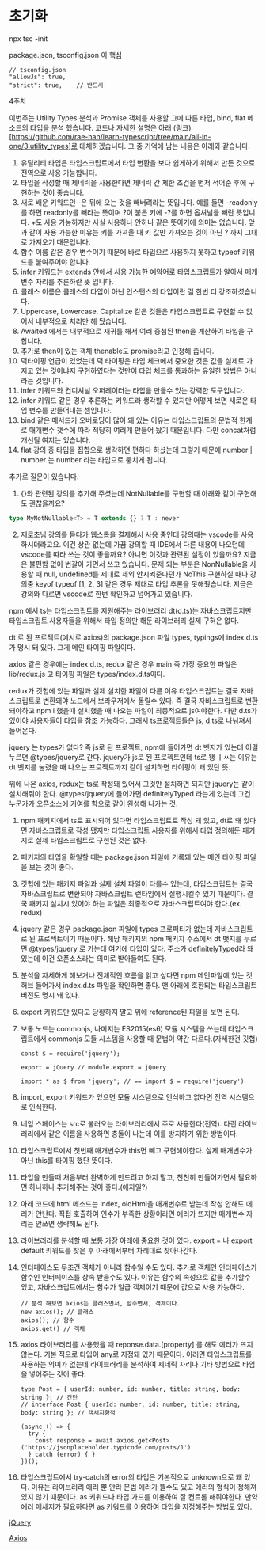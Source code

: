 # 초기화
npx tsc -init

package.json, tsconfig.json 이 핵심

```
// tsconfig.json
"allowJs": true,    
"strict": true,    // 반드시
```

4주차

이번주는 Utility Types 분석과 Promise 객체를 사용할 그에 따른 타입, bind, flat 메소드의 타입을 분석 했습니다.
코드나 자세한 설명은 아래 (링크)[https://github.com/rae-han/learn-typescript/tree/main/all-in-one/3.utility_types]로 대체하겠습니다.
그 중 기억에 남는 내용은 아래와 같습니다.

1. 유틸리티 타입은 타입스크립트에서 타입 변환을 보다 쉽게하기 위해서 만든 것으로 전역으로 사용 가능합니다.
2. 타입을 작성할 때 제네릭을 사용한다면 제네릭 간 제한 조건을 먼저 적어준 후에 구현하는 것이 좋습니다.
3. 새로 배운 키워드인 -은 뒤에 오는 것을 빼버려라는 뜻입니다. 예를 들면 -readonly 를 하면 readonly를 빼라는 뜻이며 ?이 붙은 키에 -?를 하면 옵셔널을 빼란 뜻입니다. +도 사용 가능하지만 사실 사용하나 안하나 같은 뜻이기에 의미는 없습니다. 앞과 같이 사용 가능한 이유는 키를 가져올 때 키 값만 가져오는 것이 아닌 ? 까지 그대로 가져오기 때문입니다.
4. 함수 이름 같은 경우 변수이기 때문에 바로 타입으로 사용하지 못하고 typeof 키워드를 붙여주어야 합니다. 
5. infer 키워드는 extends 안에서 사용 가능한 예약어로 타입스크립트가 알아서 매개변수 자리를 추론하란 뜻 입니다.
6. 클래스 이름은 클래스의 타입이 아닌 인스턴스의 타입이란 걸 한번 더 강조하셨습니다.
7. Uppercase, Lowercase, Capitalize 같은 것들은 타입스크립트로 구현할 수 없어서 내부적으로 처리만 해 뒀습니다. 
8. Awaited 에서는 내부적으로 재귀를 해서 여러 중첩된 then을 계산하여 타입을 구합니다.
9. 추가로 then이 있는 객체 thenable도 promise라고 인정해 줍니다.
10. 덕타이핑 언급이 있었는데 덕 타이핑은 타입 체크에서 중요한 것은 값을 실제로 가지고 있는 것이냐지 구현하였다는 것만이 타입 체크를 통과하는 유일한 방법은 아니라는 것입니다.
11. infer 키워드와 컨디셔널 오퍼레이터는 타입을 만들수 있는 강력한 도구입니다.
12. infer 키워드 같은 경우 추론하는 키워드라 생각할 수 있지만 어떻게 보면 새로운 타입 변수를 만들어내는 셈입니다.
13. bind 같은 메서드가 오버로딩이 많이 돼 있는 이유는 타입스크립트의 문법적 한계로 매개변수 갯수에 따라 적당히 여러개 만들어 놨기 때문입니다. 다만 concat처럼 개선될 여지는 있습니다.
14. flat 강의 중 타입을 집합으로 생각하면 편하다 하셨는데 그렇기 때문에 number | number 는 number 라는 타입으로 퉁치게 됩니다.

추가로 질문이 있습니다.
1. {}와 관련된 강의를 추가해 주셨는데 NotNullable를 구현할 때 아래와 같이 구현해도 괜찮을까요?
```typescript
type MyNotNullable<T> = T extends {} ? T : never
```
2. 제로초님 강의를 듣다가 웹스톰을 결제해서 사용 중인데 강의때는 vscode를 사용 하시더라고요. 이건 상관 없는데 가끔 강의할 때 IDE에서 다른 내용이 나오던데 vscode를 따라 쓰는 것이 좋을까요? 아니면 이것과 관련된 설정이 있을까요? 
   지금은 불편함 없이 번갈아 가면서 쓰고 있습니다. 
   문제 되는 부분은 NonNullable을 사용할 때 null, undefined를 제대로 제외 안시켜준다던가 NoThis 구현하실 때나 강의중 keyof typeof [1, 2, 3] 같은 경우 제대로 타입 추론을 못해줬습니다. 지금은 강의와 다르면 vscode로 한번 확인하고 넘어가고 있습니다.


npm 에서 ts는 타입스크립트를 지원해주는 라이브러리 dt(d.ts)는 자바스크립트지만 타입스크립트 사용자들을 위해서 타입 정의만 해둔 라이브러리 실제 구혀은 없다.

dt 로 된 프로젝트(예시로 axios)의 package.json 파일 types, typings에 index.d.ts 가 명시 돼 있다. 그게 메인 타이핑 파일이다.

axios 같은 경우에는 index.d.ts, redux 같은 경우 main 즉 가장 중요한 파일은 lib/redux.js 고 타이핑 파일은 types/index.d.ts이다.

redux가 깃헙에 있는 파일과 실제 설치한 파일이 다른 이유
타입스크립트는 결국 자바스크립트로 변환돼야 노드에서 브라우저에서 돌릴수 있다. 즉 결국 자바스크립트로 변환 돼야하고 npm i 했을때 설치했을 때 나오는 파일이 최종적으로 js여야한다.
다만 d.ts가 있어야 사용자들이 타입을 참조 가능하다. 그래서 ts프로젝트들은 js, d.ts로 나눠져서 들어온다.

jquery 는 types가 없다? 즉 js로 된 프로젝트, npm에 들어가면 dt 벳지가 있는데 이걸 누르면 @types/jquery로 간다.
jquery가 js로 된 프로젝트인데 ts로 됑 ㅣㅆ는 이유는 dt 벳지를 눌렸을 때 나오는 프로젝트까지 같이 설치하면 타이핑이 돼 있단 뜻.

위에 나온 axios, redux는 ts로 작성돼 있어서 그것만 설치하면 되지만 jquery는 같이 설치해줘야 한다.
@types/jquery에 들어가면 definitelyTyped 라는게 있는데 그건 누군가가 오픈소스에 기여를 함으로 같이 완성해 나가는 것.



1. npm 패키지에서 ts로 표시되어 있다면 타입스크립트로 작성 돼 있고, dt로 돼 있다면 자바스크립트로 작성 됐지만 타입스크립트 사용자를 위해서 타입 정의해둔 패키지로 실제 타입스크립트로 구현된 것은 없다.
2. 패키지의 타입을 확일할 때는 package.json 파일에 기록돼 있는 메인 타이핑 파일을 보는 것이 좋다.
3. 깃헙에 있는 패키지 파일과 실제 설치 파일이 다를수 있는데, 타입스크립트는 결국 자바스크립트로 변환되야 자바스크립트 런타임에서 실행시킬수 있기 때문이다. 결국 패키지 설치시 있어야 하는 파일은 최종적으로 자바스크립트여야 한다.(ex. redux)
4. jquery 같은 경우 package.json 파일에 types 프로퍼티가 없는데 자바스크립트로 된 프로젝트이기 때문이다. 해당 패키지의 npm  패키지 주소에서 dt 뱃지를 누르면 @types/jquery 로 가는데 여기에 타입이 있다. 주소가 definitelyTyped라 돼 있는데 이건 오픈소스라는 의미로 받아들여도 된다.
5. 분석을 자세하게 해보거나 전체적인 흐름을 읽고 싶다면 npm 메인파일에 있는 깃허브 들어가서 index.d.ts 파일을 확인하면 좋다. 맨 아래에 호환되는 타입스크립트 버전도 명시 돼 있다.
6. export 키워드만 있다고 당황하지 말고 위에 reference된 파일을 보면 된다.
7. 보통 노드는 commonjs, 나머지는 ES2015(es6) 모듈 시스템을 쓰는데 타입스크립트에서 commonjs 모듈 시스템을 사용할 때 문법이 약간 다르다.(자세한건 깃헙)

    ```tsx
    const $ = require('jquery');
    
    export = jQuery // module.export = jQuery
    
    import * as $ from 'jquery'; // == import $ = require('jquery')
    ```

8. import, export 키워드가 있으면 모듈 시스템으로 인식하고 없다면 전역 시스템으로 인식한다.
9. 네임 스페이스는 src로 불러오는 라이브러리에서 주로 사용한다(전역). 다린 라이브러리에서 같은 이름을 사용하면 충돌이 나는데 이를 방지하기 위한 방법이다.
10. 타입스크립트에서 첫번째 매개변수가 this면 빼고 구현해야한다. 실제 매개변수가 아닌 this를 타이핑 했단 뜻이다.
11. 타입을 만들때 처음부터 완벽하게 만드려고 하지 말고, 천천히 만들어가면서 필요하면 하나하나 추가해주는 것이 좋다.(애자일?)
12. 아래 코드에 html 메소드는 index, oldHtml을 매개변수로 받는데 작성 안해도 에러가 안난다. 직접 호출하여 인수가 부족한 상황이라면 에러가 뜨지만 매개변수 자리는 안쓰면 생략해도 된다.
13. 라이브러리를 분석할 때 보통 가장 아래에 중요한 것이 있다. export = 나 export default 키워드를 찾은 후 아래에서부터 차례대로 찾아나간다.
14. 인터페이스도 무조건 객체가 아니라 함수일 수도 있다. 추가로 객체인 인터페이스가 함수인 인터페이스를 상속 받을수도 있다. 이유는 함수의 속성으로 값을 추가할수 있고, 자바스크립트에서는 함수가 일급 객체이기 때문에 값으로 사용 가능하다.

    ```tsx
    // 분석 해보면 axios는 클래스면서, 함수면서, 객체이다.
    new axios(); // 클래스
    axios(); // 함수
    axios.get() // 객체
    ```

15. axios 라이브러리를 사용했을 때 reponse.data.[property] 를 해도 에러가 뜨지 않는다. 기본 적으로 타입이 any로 지정돼 있기 때문이다. 이러면 타입스크립트를 사용하는 의미가 없는데 라이브러리를 분석하여 제네릭 자리나 기타 방법으로 타입을 넣어주는 것이 좋다.

    ```tsx
    type Post = { userId: number, id: number, title: string, body: string }; // 간단
    // interface Post { userId: number, id: number, title: string, body: string }; // 객체지향적
    
    (async () => {
      try {
        const response = await axios.get<Post>('https://jsonplaceholder.typicode.com/posts/1')
      } catch (error) { }
    })();
    ```

16. 타입스크립트에서 try-catch의 error의 타입은 기본적으로 unknown으로 돼 있다. 이유는 라이브러리 에러 뿐 안라 문법 에러가 뜰수도 있고 에러의 형식이 정해져 있지 않기 때문이다. as 키워드나 타입 가드를 이용하여 잘 컨트롤 해줘야한다. 만약 에러 메세지가 필요하다면 as 키워드를 이용하여 타입을 지정해주는 방법도 있다.

[jQuery](https://github.com/rae-han/learn-typescript/blob/main/all-in-one/5.jquery/1st.ts)

[Axios](https://github.com/rae-han/learn-typescript/blob/main/all-in-one/6.axios/1st.ts)